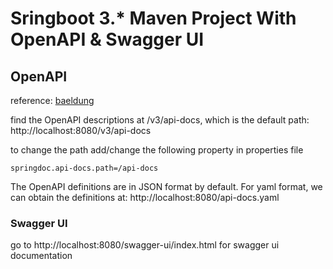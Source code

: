 # Sringboot 3.* Maven Project With OpenAPI & Swagger UI


## OpenAPI
reference: [baeldung](https://www.baeldung.com/spring-rest-openapi-documentation)

find the OpenAPI descriptions at /v3/api-docs, which is the default path: http://localhost:8080/v3/api-docs

to change the path add/change the following property in properties file

`springdoc.api-docs.path=/api-docs`

The OpenAPI definitions are in JSON format by default. For yaml format, we can obtain the definitions at:
http://localhost:8080/api-docs.yaml

### Swagger UI
go to http://localhost:8080/swagger-ui/index.html for swagger ui documentation